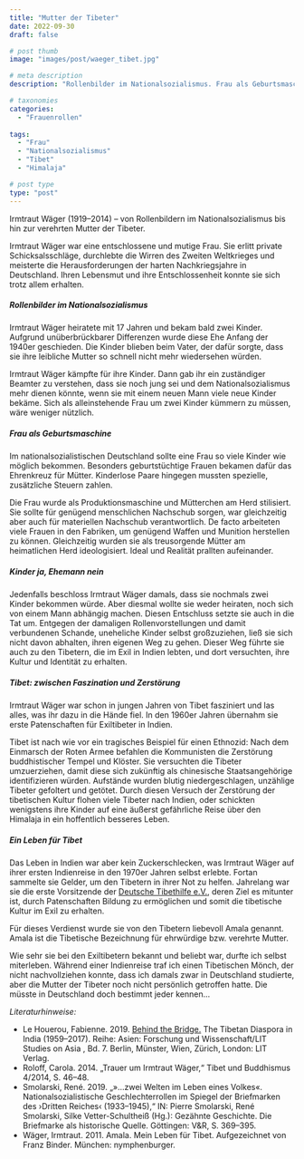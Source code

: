 ```yaml
---
title: "Mutter der Tibeter"
date: 2022-09-30
draft: false

# post thumb
image: "images/post/waeger_tibet.jpg"

# meta description
description: "Rollenbilder im Nationalsozialismus. Frau als Geburtsmaschine. Mutter der Tibeter. Tibethilfe. Irmtraut Wäger. Tibeter im Exil in Indien."

# taxonomies
categories:
  - "Frauenrollen"
  
tags:
  - "Frau"
  - "Nationalsozialismus"
  - "Tibet"
  - "Himalaja"

# post type
type: "post"
---
```


Irmtraut Wäger (1919–2014) – von Rollenbildern im Nationalsozialismus bis hin zur verehrten Mutter der Tibeter.

Irmtraut Wäger war eine entschlossene und mutige Frau. Sie erlitt private Schicksalsschläge, durchlebte die Wirren des Zweiten Weltkrieges und meisterte die Herausforderungen der harten Nachkriegsjahre in Deutschland. Ihren Lebensmut und ihre Entschlossenheit konnte sie sich trotz allem erhalten.

##### Rollenbilder im Nationalsozialismus

Irmtraut Wäger heiratete mit 17 Jahren und bekam bald zwei Kinder. Aufgrund unüberbrückbarer Differenzen wurde diese Ehe Anfang der 1940er geschieden. Die Kinder blieben beim Vater, der dafür sorgte, dass sie ihre leibliche Mutter so schnell nicht mehr wiedersehen würden.

Irmtraut Wäger kämpfte für ihre Kinder. Dann gab ihr ein zuständiger Beamter zu verstehen, dass sie noch jung sei und dem Nationalsozialismus mehr dienen könnte, wenn sie mit einem neuen Mann viele neue Kinder bekäme. Sich als alleinstehende Frau um zwei Kinder kümmern zu müssen, wäre weniger nützlich. 

##### Frau als Geburtsmaschine

Im nationalsozialistischen Deutschland sollte eine Frau so viele Kinder wie möglich bekommen. Besonders geburtstüchtige Frauen bekamen dafür das Ehrenkreuz für Mütter. Kinderlose Paare hingegen mussten spezielle, zusätzliche Steuern zahlen.

Die Frau wurde als Produktionsmaschine und Mütterchen am Herd stilisiert. Sie sollte für genügend menschlichen Nachschub sorgen, war gleichzeitig aber auch für materiellen Nachschub verantwortlich. De facto arbeiteten viele Frauen in den Fabriken, um genügend Waffen und Munition herstellen zu können. Gleichzeitig wurden sie als treusorgende Mütter am heimatlichen Herd ideologisiert. Ideal und Realität prallten aufeinander.

##### Kinder ja, Ehemann nein

Jedenfalls beschloss Irmtraut Wäger damals, dass sie nochmals zwei Kinder bekommen würde. Aber diesmal wollte sie weder heiraten, noch sich von einem Mann abhängig machen. Diesen Entschluss setzte sie auch in die Tat um. Entgegen der damaligen Rollenvorstellungen und damit verbundenen Schande, uneheliche Kinder selbst großzuziehen, ließ sie sich nicht davon abhalten, ihren eigenen Weg zu gehen. Dieser Weg führte sie auch zu den Tibetern, die im Exil in Indien lebten, und dort versuchten, ihre Kultur und Identität zu erhalten.

##### Tibet: zwischen Faszination und Zerstörung

Irmtraut Wäger war schon in jungen Jahren von Tibet fasziniert und las alles, was ihr dazu in die Hände fiel. In den 1960er Jahren übernahm sie erste Patenschaften für Exiltibeter in Indien. 

Tibet ist nach wie vor ein tragisches Beispiel für einen Ethnozid: Nach dem Einmarsch der Roten Armee befahlen die Kommunisten die Zerstörung buddhistischer Tempel und Klöster. Sie versuchten die Tibeter umzuerziehen, damit diese sich zukünftig als chinesische Staatsangehörige identifizieren würden. Aufstände wurden blutig niedergeschlagen, unzählige Tibeter gefoltert und getötet. Durch diesen Versuch der Zerstörung der tibetischen Kultur flohen viele Tibeter nach Indien, oder schickten wenigstens ihre Kinder auf eine äußerst gefährliche Reise über den Himalaja in ein hoffentlich besseres Leben. 

##### Ein Leben für Tibet

Das Leben in Indien war aber kein Zuckerschlecken, was Irmtraut Wäger auf ihrer ersten Indienreise in den 1970er Jahren selbst erlebte. Fortan sammelte sie Gelder, um den Tibetern in ihrer Not zu helfen. Jahrelang war sie die erste Vorsitzende der [Deutsche Tibethilfe e.V.](https://www.deutschetibethilfe.de/), deren Ziel es mitunter ist, durch Patenschaften Bildung zu ermöglichen und somit die tibetische Kultur im Exil zu erhalten.

Für dieses Verdienst wurde sie von den Tibetern liebevoll Amala genannt. Amala ist die Tibetische Bezeichnung für ehrwürdige bzw. verehrte Mutter.

Wie sehr sie bei den Exiltibetern bekannt und beliebt war, durfte ich selbst miterleben. Während einer Indienreise traf ich einen Tibetischen Mönch, der nicht nachvollziehen konnte, dass ich damals zwar in Deutschland studierte, aber die Mutter der Tibeter noch nicht persönlich getroffen hatte. Die müsste in Deutschland doch bestimmt jeder kennen...

*Literaturhinweise:*
- Le Houerou, Fabienne. 2019. [Behind the Bridge.](https://hal.archives-ouvertes.fr/hal-02448575) The Tibetan Diaspora in India (1959–2017). Reihe: Asien: Forschung und Wissenschaft/LIT Studies on Asia , Bd. 7. Berlin, Münster, Wien, Zürich, London: LIT Verlag.
- Roloff, Carola. 2014. „Trauer um Irmtraut Wäger,“ Tibet und Buddhismus 4/2014, S. 46–48.
- Smolarski, René. 2019. „»...zwei Welten im Leben eines Volkes«. Nationalsozialistische Geschlechterrollen im Spiegel der Briefmarken des ›Dritten Reiches‹ (1933–1945),“ IN: Pierre Smolarski, René Smolarski, Silke Vetter-Schultheiß (Hg.): Gezähnte Geschichte. Die Briefmarke als historische Quelle. Göttingen: V&R, S. 369–395.
- Wäger, Irmtraut. 2011. Amala. Mein Leben für Tibet. Aufgezeichnet von Franz Binder. München: nymphenburger.
